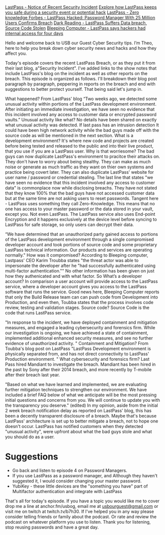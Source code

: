 [LastPass - Notice of Recent Security Incident](https://blog.lastpass.com/2022/08/notice-of-recent-security-incident/)
[Explore how LastPass keeps you safe during a security event or potential hack](https://www.lastpass.com/security/what-if-lastpass-gets-hacked)
[LastPass - Zero knowledge ](https://www.lastpass.com/security/zero-knowledge-security)
[Forbes - LastPass Hacked: Password Manager With 25 Million Users Confirms Breach](https://www.forbes.com/sites/daveywinder/2022/08/25/lastpass-hacked-password-manager-with-25-million-users-confirms-breach/?sh=4c25e8b87d5a)
[Dark Reading - LastPass Suffers Data breach, Source Code Stolen](https://www.darkreading.com/cloud/lastpass-data-breach-source-code-stolen)
[Bleeping Computer - LastPass says hackers had internal access for four days](https://www.bleepingcomputer.com/news/security/lastpass-says-hackers-had-internal-access-for-four-days/)

Hello and welcome back to USB our Guest Cyber Security tips. I’m Theo, here to help you break down cyber security news and hacks and how they affect you. 

Today's episode covers the recent LastPass Breach, or as they put it from their last blog, a"Security Incident".  I've added links to the show notes that include LastPass's blog on the incident as well as other reports on the breach. This episode is organized as follows. I'll breakdown their blog post paragraph by paragraph, peppering in reports on the breach and end with suggestions to better protect yourself. 
That being said let's jump in. 

What happened?
From LastPass' blog “Two weeks ago, we detected some unusual activity within portions of the LastPass development environment. After initiating an immediate investigation, we have seen no evidence that this incident involved any access to customer data or encrypted password vaults.” 
Unusual activity like what? No details have been shared on exactly what unusual activity was detected. If last pass has an intrusion detection It could have been high network activity while the bad guys made off with the source code as will be mentioned in the next section.
What is a development environment? It's where new code and projects are created before being tested and released to the public and into their live product, that you use if you are a LastPass user. 
Why is that worriesome? The bad guys can now duplicate LastPass's environment to pracitce their attacks on. They don't have to worry about being stealthy. They can make as much noise or generate as much traffic as they want on thier own systems and practice being covert later. They can also duplicate LastPass' website for user name / password or credential stealing.
The last line that states "we have seen no evidence that this incident involved any access to customer data" is commonplace now while disclosing breachs. They have not stated that they know 100% that the bad guys have not accessed customer data but at the same time are not asking users to reset passwords. 
Tangent here - LastPass uses something they call Zero-Knowledge. This means that no one has access to your master password or the data stored in your vault, except you. Not even LastPass. The LastPass service also uses End-point Encryption and it happens exclusively at the device level before syncing to LastPass for safe storage, so only users can decrypt their data. 

“We have determined that an unauthorized party gained access to portions of the LastPass development environment through a single compromised developer account and took portions of source code and some proprietary LastPass technical information. Our products and services are operating normally."
How was it compromised? According to Bleeping computer, Lastpass' CEO Karim Troubba states "the threat actor was able to impersonate the developer after he "had successfully authenticated using multi-factor authentication."" No other information has been given on just how they authenicated and with what factor.
So What’s a developer account? In comparison a user account will provide access to the LastPass service, where a developer account gives you access to the LastPass software that runs the service. Good news here, Bleeping Computer reports that only the Build Release team can can push code from Development into Production, and even then, Toubba states that the process involves code review, testing and validation stages. 
Source code? Source Code is the code that runs LastPass service. 

"In response to the incident, we have deployed containment and mitigation measures, and engaged a leading cybersecurity and forensics firm. While our investigation is ongoing, we have achieved a state of containment, implemented additional enhanced security measures, and see no further evidence of unauthorized activity.  "
Containment and Mitigation? From Toubba's blog post on LastPass "LastPass Development environment is physically separated from, and has not direct connectivity to LastPass' Production environment. "
What cybersecurity and forensics firm? Last Pass hired Mandiant to investigate the breach. Mandiant has been hired in the past by Sony after their 2014 breach, and more recently by T-mobile after their breach last year.

"Based on what we have learned and implemented, we are evaluating further mitigation techniques to strengthen our environment. We have included a brief FAQ below of what we anticipate will be the most pressing initial questions and concerns from you. We will continue to update you with the transparency you deserve." (edited)
In my opinion, aside from the initial 2 week breach notification delay as reported on LastPass' blog, this has been a decently transparent disclosure of a breach. Maybe that's because LastPass' architecture is set up to better mitigate a breach, not to hope one doesn't occur. LastPass has notified customers when they detected "unusual activity", were upfront about what the bad guys stole and what you should do as a user. 


#  Suggestions
* Go back and listen to episode 4 on Password Managers. 
* If you use LastPass as a password manager, and Although they haven't suggested it, I would consider changing your master password.
* YubiKey - these little devices are the "something you have" part of Multifactor authentication and integrate with LastPass


That's all for today's episode. If you have a topic you would like me to cover drop me a line at anchor.fm/usbog, email me at usbourguest@gmail.com or visit me on twitch at twitch.tv/b7h30. If I've helped you in any way please consider telling friends or family about the podcast. Or rate and review the podcast on whatever platform you use to listen. Thank you for listening, stop reusing passwords and have a great day.






